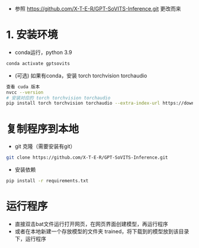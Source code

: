 - 参照 https://github.com/X-T-E-R/GPT-SoVITS-Inference.git 更改而来
# 1. 安装环境
  - conda运行，python 3.9
  ``` sh
  conda activate gptsovits
  ``` 

  - (可选) 如果有conda，安装 torch torchvision torchaudio
  ``` sh
  查看 cuda 版本
  nvcc --version
  # 安装对应的 torch torchvision torchaudio
  pip install torch torchvision torchaudio --extra-index-url https://download.pytorch.org/whl/cu121
  ```

# 复制程序到本地
  - git 克隆（需要安装有git）
  ``` sh
  git clone https://github.com/X-T-E-R/GPT-SoVITS-Inference.git
  ```

  - 安装依赖
  ``` sh
  pip install -r requirements.txt
  ```

# 运行程序
  - 直接双击bat文件运行打开网页，在网页界面创建模型，再运行程序
  - 或者在本地新建一个存放模型的文件夹 trained，将下载到的模型放到该目录下，运行程序
